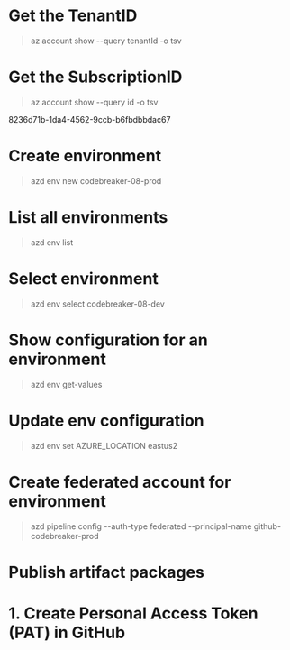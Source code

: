 # Get the TenantID
> az account show --query tenantId -o tsv

# Get the SubscriptionID
> az account show --query id -o tsv

8236d71b-1da4-4562-9ccb-b6fbdbbdac67

# Create environment
> azd env new codebreaker-08-prod

# List all environments
> azd env list

# Select environment
> azd env select codebreaker-08-dev

# Show configuration for an environment
> azd env get-values

# Update env configuration
> azd env set AZURE_LOCATION eastus2

# Create federated account for environment
> azd pipeline config --auth-type federated --principal-name github-codebreaker-prod

# ##################################################################################

# Publish artifact packages

# 1. Create Personal Access Token (PAT) in GitHub
